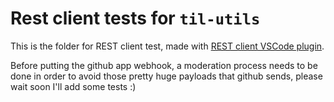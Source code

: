 Rest client tests for `til-utils`
=================================

This is the folder for REST client test, made with [REST client VSCode plugin](https://marketplace.visualstudio.com/items?itemName=humao.rest-client).

Before putting the github app webhook, a moderation process needs to be done in order to avoid those pretty huge payloads that github sends, please wait soon I'll add some tests :)